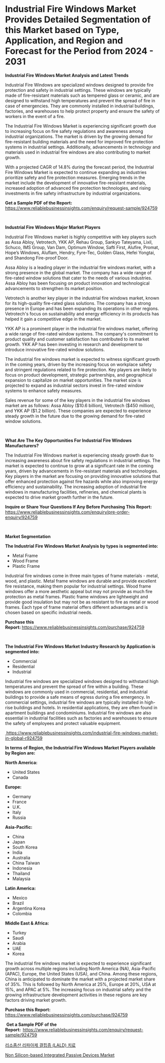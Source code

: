 <p><h1>Industrial Fire Windows Market Provides Detailed Segmentation of this Market based on Type, Application, and Region and Forecast for the Period from 2024 - 2031</h1></p><p><strong>Industrial Fire Windows Market Analysis and Latest Trends</strong></p>
<p><p>Industrial Fire Windows are specialized windows designed to provide fire protection and safety in industrial settings. These windows are typically made of fire-resistant materials such as tempered glass or ceramic, and are designed to withstand high temperatures and prevent the spread of fire in case of emergencies. They are commonly installed in industrial buildings, factories, and warehouses to help protect property and ensure the safety of workers in the event of a fire.</p><p>The Industrial Fire Windows Market is experiencing significant growth due to increasing focus on fire safety regulations and awareness among industrial organizations. The market is driven by the growing demand for fire-resistant building materials and the need for improved fire protection systems in industrial settings. Additionally, advancements in technology and materials used in industrial fire windows are also contributing to market growth.</p><p>With a projected CAGR of 14.8% during the forecast period, the Industrial Fire Windows Market is expected to continue expanding as industries prioritize safety and fire protection measures. Emerging trends in the market include the development of innovative fire-resistant materials, increased adoption of advanced fire protection technologies, and rising investments in fire safety infrastructure by industrial organizations.</p></p>
<p><strong>Get a Sample PDF of the Report:&nbsp;</strong> <a href="https://www.reliablebusinessinsights.com/enquiry/request-sample/924759">https://www.reliablebusinessinsights.com/enquiry/request-sample/924759</a></p>
<p>&nbsp;</p>
<p><strong>Industrial Fire Windows Major Market Players</strong></p>
<p><p>Industrial Fire Windows market is highly competitive with key players such as Assa Abloy, Vetrotech, YKK AP, Rehau Group, Sankyo Tateyama, Lixil, Schuco, IMS Group, Van Dam, Optimum Window, Safti First, Alufire, Promat, Hope’s Windows, Aluflam, Hendry, Fyre-Tec, Golden Glass, Hefei Yongtai, and Shandong Fire-proof Door.</p><p>Assa Abloy is a leading player in the industrial fire windows market, with a strong presence in the global market. The company has a wide range of fire-rated window solutions that cater to the needs of various industries. Assa Abloy has been focusing on product innovation and technological advancements to strengthen its market position.</p><p>Vetrotech is another key player in the industrial fire windows market, known for its high-quality fire-rated glass solutions. The company has a strong presence in Europe and has been expanding its operations in other regions. Vetrotech's focus on sustainability and energy efficiency in its products has helped it gain a competitive edge in the market.</p><p>YKK AP is a prominent player in the industrial fire windows market, offering a wide range of fire-rated window systems. The company's commitment to product quality and customer satisfaction has contributed to its market growth. YKK AP has been investing in research and development to introduce innovative fire-rated window solutions.</p><p>The industrial fire windows market is expected to witness significant growth in the coming years, driven by the increasing focus on workplace safety and stringent regulations related to fire protection. Key players are likely to focus on product development, strategic partnerships, and geographical expansion to capitalize on market opportunities. The market size is projected to expand as industrial sectors invest in fire-rated window systems to enhance safety measures.</p><p>Sales revenue for some of the key players in the industrial fire windows market are as follows: Assa Abloy ($10.6 billion), Vetrotech ($450 million), and YKK AP ($1.2 billion). These companies are expected to experience steady growth in the future due to the growing demand for fire-rated window solutions.</p></p>
<p>&nbsp;</p>
<p><strong>What Are The Key Opportunities For Industrial Fire Windows Manufacturers?</strong></p>
<p><p>The Industrial Fire Windows market is experiencing steady growth due to increasing awareness about fire safety regulations in industrial settings. The market is expected to continue to grow at a significant rate in the coming years, driven by advancements in fire-resistant materials and technologies. Key players in the market are focusing on providing innovative solutions that offer enhanced protection against fire hazards while also improving energy efficiency and sustainability. The increasing adoption of industrial fire windows in manufacturing facilities, refineries, and chemical plants is expected to drive market growth further in the future.</p></p>
<p><strong>Inquire or Share Your Questions If Any Before Purchasing This Report:</strong> <a href="https://www.reliablebusinessinsights.com/enquiry/pre-order-enquiry/924759">https://www.reliablebusinessinsights.com/enquiry/pre-order-enquiry/924759</a></p>
<p>&nbsp;</p>
<p><strong>Market Segmentation</strong></p>
<p><strong>The Industrial Fire Windows Market Analysis by types is segmented into:</strong></p>
<p><ul><li>Metal Frame</li><li>Wood Frame</li><li>Plastic Frame</li></ul></p>
<p><p>Industrial fire windows come in three main types of frame materials - metal, wood, and plastic. Metal frame windows are durable and provide excellent fire resistance, making them popular for industrial settings. Wood frame windows offer a more aesthetic appeal but may not provide as much fire protection as metal frames. Plastic frame windows are lightweight and provide good insulation but may not be as resistant to fire as metal or wood frames. Each type of frame material offers different advantages and is chosen based on specific industrial needs.</p></p>
<p><strong>Purchase this Report:&nbsp;</strong><a href="https://www.reliablebusinessinsights.com/purchase/924759">https://www.reliablebusinessinsights.com/purchase/924759</a></p>
<p>&nbsp;</p>
<p><strong>The Industrial Fire Windows Market Industry Research by Application is segmented into:</strong></p>
<p><ul><li>Commercial</li><li>Residential</li><li>Industrial</li></ul></p>
<p><p>Industrial fire windows are specialized windows designed to withstand high temperatures and prevent the spread of fire within a building. These windows are commonly used in commercial, residential, and industrial buildings to provide a safe means of egress during a fire emergency. In commercial settings, industrial fire windows are typically installed in high-rise buildings and hotels. In residential applications, they are often found in apartment buildings and condominiums. Industrial fire windows are also essential in industrial facilities such as factories and warehouses to ensure the safety of employees and protect valuable equipment.</p></p>
<p><a href="https://www.reliablebusinessinsights.com/industrial-fire-windows-market-in-global-r924759">&nbsp;https://www.reliablebusinessinsights.com/industrial-fire-windows-market-in-global-r924759</a></p>
<p><strong>In terms of Region, the Industrial Fire Windows Market Players available by Region are:</strong></p>
<p>
    <p> <strong> North America: </strong>
        <ul>
            <li>United States</li>
            <li>Canada</li>
        </ul>
        </p> 
    <p> <strong> Europe: </strong>
        <ul>
            <li>Germany</li>
            <li>France</li>
            <li>U.K.</li>
            <li>Italy</li>
            <li>Russia</li>
        </ul>
        </p> 
    <p> <strong> Asia-Pacific: </strong>
        <ul>
            <li>China</li>
            <li>Japan</li>
            <li>South Korea</li>
            <li>India</li>
            <li>Australia</li>
            <li>China Taiwan</li>
            <li>Indonesia</li>
            <li>Thailand</li>
            <li>Malaysia</li>
        </ul>
        </p> 
    <p> <strong> Latin America: </strong>
        <ul>
            <li>Mexico</li>
            <li>Brazil</li>
            <li>Argentina Korea</li>
            <li>Colombia</li>
        </ul>
        </p> 
    <p> <strong> Middle East & Africa: </strong>
        <ul>
            <li>Turkey</li>
            <li>Saudi</li>
            <li>Arabia</li>
            <li>UAE</li>
            <li>Korea</li>
        </ul>
    </p>
    </p>
<p><p>The industrial fire windows market is expected to experience significant growth across multiple regions including North America (NA), Asia-Pacific (APAC), Europe, the United States (USA), and China. Among these regions, China is anticipated to dominate the market with a projected market share of 35%. This is followed by North America at 25%, Europe at 20%, USA at 15%, and APAC at 5%. The increasing focus on industrial safety and the growing infrastructure development activities in these regions are key factors driving market growth.</p></p>
<p><strong>Purchase this Report: </strong><a href="https://www.reliablebusinessinsights.com/purchase/924759">https://www.reliablebusinessinsights.com/purchase/924759</a></p>
<p>&nbsp;<strong>Get a Sample PDF of the Report:&nbsp;&nbsp;</strong><a href="https://www.reliablebusinessinsights.com/enquiry/request-sample/924759">https://www.reliablebusinessinsights.com/enquiry/request-sample/924759</a></p>
<p><strong></strong></p>
<p><p><a href="https://github.com/sarassiksa/Market-Research-Report-List-1/blob/main/796103693042.md">리소좀산 리파아제 결핍증 (LALD) 치료</a></p><p><a href="https://view.publitas.com/reportprime-1/non-silicon-based-integrated-passive-devices-market-size-and-market-trends-complete-industry-overview-2024-to-2031/">Non Silicon-based Integrated Passive Devices Market</a></p></p>